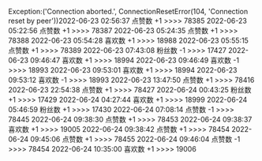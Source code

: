 Exception:('Connection aborted.', ConnectionResetError(104, 'Connection reset by peer'))2022-06-23  02:56:37   点赞数 +1 >>>> 78385
2022-06-23  05:22:56   点赞数 +1 >>>> 78387
2022-06-23  05:24:35   点赞数 +1 >>>> 78388
2022-06-23  05:54:28   喜欢数 +1 >>>> 18988
2022-06-23  05:55:15   点赞数 +1 >>>> 78389
2022-06-23  07:43:08   粉丝数 -1 >>>> 17427
2022-06-23  09:46:47   喜欢数 +1 >>>> 18994
2022-06-23  09:46:49   喜欢数 -1 >>>> 18993
2022-06-23  09:53:01   喜欢数 +1 >>>> 18994
2022-06-23  09:53:12   喜欢数 -1 >>>> 18993
2022-06-23  13:47:50   点赞数 +1 >>>> 78416
2022-06-23  22:54:38   点赞数 +1 >>>> 78427
2022-06-24  00:43:25   粉丝数 +1 >>>> 17429
2022-06-24  04:27:44   喜欢数 +1 >>>> 18999
2022-06-24  05:46:59   粉丝数 +1 >>>> 17430
2022-06-24  07:08:14   点赞数 -1 >>>> 78445
2022-06-24  09:38:30   点赞数 +1 >>>> 78453
2022-06-24  09:38:37   喜欢数 +1 >>>> 19005
2022-06-24  09:38:42   点赞数 +1 >>>> 78454
2022-06-24  09:45:06   点赞数 +1 >>>> 78455
2022-06-24  09:46:04   点赞数 -1 >>>> 78454
2022-06-24  10:35:00   喜欢数 +1 >>>> 19006
